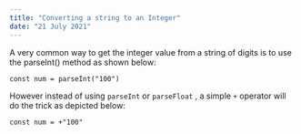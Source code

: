 ```yaml
---
title: "Converting a string to an Integer"
date: "21 July 2021"
---
```


A very common way to get the integer value from a string of digits is to use the parseInt() method as shown below:

```
const num = parseInt("100")
```

However instead of using `parseInt` or `parseFloat` , a simple `+` operator will do the trick as depicted below:

```
const num = +"100"
```
